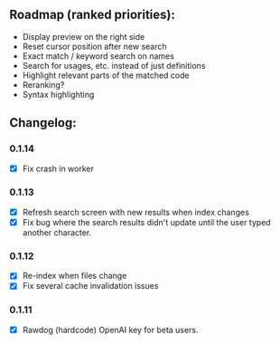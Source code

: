 ## Roadmap (ranked priorities):

- Display preview on the right side
- Reset cursor position after new search
- Exact match / keyword search on names
- Search for usages, etc. instead of just definitions
- Highlight relevant parts of the matched code
- Reranking?
- Syntax highlighting

## Changelog:

### 0.1.14

- [X] Fix crash in worker

### 0.1.13

- [X] Refresh search screen with new results when index changes
- [X] Fix bug where the search results didn't update until the user typed another character.

### 0.1.12

- [X] Re-index when files change
- [X] Fix several cache invalidation issues

### 0.1.11

- [X] Rawdog (hardcode) OpenAI key for beta users.
